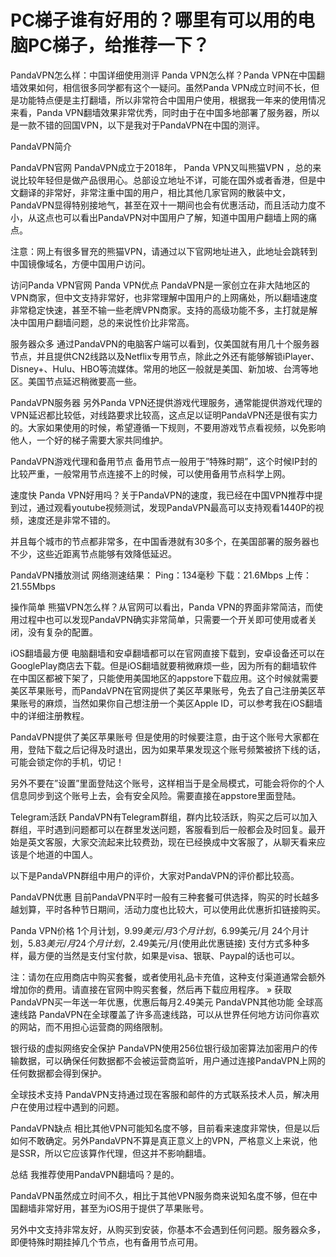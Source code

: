 # PC梯子谁有好用的？哪里有可以用的电脑PC梯子，给推荐一下？


PandaVPN怎么样：中国详细使用测评
Panda VPN怎么样？Panda VPN在中国翻墙效果如何，相信很多同学都有这个一疑问。虽然Panda VPN成立时间不长，但是功能特点便是主打翻墙，所以非常符合中国用户使用，根据我一年来的使用情况来看，Panda VPN翻墙效果非常优秀，同时由于在中国多地部署了服务器，所以是一款不错的回国VPN，以下是我对于PandaVPN在中国的测评。

PandaVPN简介

PandaVPN官网
PandaVPN成立于2018年， Panda VPN又叫熊猫VPN ，总的来说比较年轻但是做产品很用心。总部设立地址不详，可能在国外或者香港，但是中文翻译的非常好，非常注重中国的用户，相比其他几家官网的散装中文，PandaVPN显得特别接地气，甚至在双十一期间也会有优惠活动，而且活动力度不小，从这点也可以看出PandaVPN对中国用户了解，知道中国用户翻墙上网的痛点。

注意：网上有很多冒充的熊猫VPN，请通过以下官网地址进入，此地址会跳转到中国镜像域名，方便中国用户访问。

访问Panda VPN官网
Panda VPN优点
PandaVPN是一家创立在非大陆地区的VPN商家，但中文支持非常好，也非常理解中国用户的上网痛处，所以翻墙速度非常稳定快速，甚至不输一些老牌VPN商家。支持的高级功能不多，主打就是解决中国用户翻墙问题，总的来说性价比非常高。

服务器众多
通过PandaVPN的电脑客户端可以看到，仅美国就有用几十个服务器节点，并且提供CN2线路以及Netflix专用节点，除此之外还有能够解锁iPlayer、Disney+、Hulu、HBO等流媒体。常用的地区一般就是美国、新加坡、台湾等地区。美国节点延迟稍微要高一些。

PandaVPN服务器
另外Panda VPN还提供游戏代理服务，通常能提供游戏代理的VPN延迟都比较低，对线路要求比较高，这点足以证明PandaVPN还是很有实力的。大家如果使用的时候，希望遵循一下规则，不要用游戏节点看视频，以免影响他人，一个好的梯子需要大家共同维护。

PandaVPN游戏代理和备用节点
备用节点一般用于”特殊时期”，这个时候IP封的比较严重，一般常用节点连接不上的时候，可以使用备用节点科学上网。

速度快
Panda VPN好用吗？关于PandaVPN的速度，我已经在中国VPN推荐中提到过，通过观看youtube视频测试，发现PandaVPN最高可以支持观看1440P的视频，速度还是非常不错的。

并且每个城市的节点都非常多，在中国香港就有30多个，在美国部署的服务器也不少，这些近距离节点能够有效降低延迟。

PandaVPN播放测试
网络测速结果：
Ping：134毫秒
下载：21.6Mbps
上传：21.55Mbps


操作简单
熊猫VPN怎么样？从官网可以看出，Panda VPN的界面非常简洁，而使用过程中也可以发现PandaVPN确实非常简单，只需要一个开关即可使用或者关闭，没有复杂的配置。

iOS翻墙最方便
电脑翻墙和安卓翻墙都可以在官网直接下载到，安卓设备还可以在GooglePlay商店去下载。但是iOS翻墙就要稍微麻烦一些，因为所有的翻墙软件在中国区都被下架了，只能使用美国地区的appstore下载应用。这个时候就需要美区苹果账号，而PandaVPN在官网提供了美区苹果账号，免去了自己注册美区苹果账号的麻烦，当然如果你自己想注册一个美区Apple ID，可以参考我在iOS翻墙中的详细注册教程。

PandaVPN提供了美区苹果账号
但是使用的时候要注意，由于这个账号大家都在用，登陆下载之后记得及时退出，因为如果苹果发现这个账号频繁被挤下线的话，可能会锁定你的手机，切记！

另外不要在”设置”里面登陆这个账号，这样相当于是全局模式，可能会将你的个人信息同步到这个账号上去，会有安全风险。需要直接在appstore里面登陆。

Telegram活跃
PandaVPN有Telegram群组，群内比较活跃，购买之后可以加入群组，平时遇到问题都可以在群里发送问题，客服看到后一般都会及时回复。最开始是英文客服，大家交流起来比较费劲，现在已经换成中文客服了，从聊天看来应该是个地道的中国人。

以下是PandaVPN群组中用户的评价，大家对PandaVPN的评价都比较高。


PandaVPN优惠
目前PandaVPN平时一般有三种套餐可供选择，购买的时长越多越划算，平时各种节日期间，活动力度也比较大，可以使用此优惠折扣链接购买。

Panda VPN价格
1个月计划，$9.99美元/月
3个月计划，$6.99美元/月
24个月计划，$5.83美元/月
24个月计划，$2.49美元/月(使用此优惠链接)
支付方式多种多样，最方便的当然是支付宝付款，如果是visa、银联、Paypal的话也可以。

注：请勿在应用商店中购买套餐，或者使用礼品卡充值，这种支付渠道通常会额外增加你的费用。请直接在官网中购买套餐，然后再下载应用程序。
» 获取PandaVPN买一年送一年优惠，优惠后每月2.49美元
PandaVPN其他功能
全球高速线路
PandaVPN在全球覆盖了许多高速线路，可以从世界任何地方访问你喜欢的网站，而不用担心运营商的网络限制。

银行级的虚拟网络安全保护
PandaVPN使用256位银行级加密算法加密用户的传输数据，可以确保任何数据都不会被运营商监听，用户通过连接PandaVPN上网的任何数据都会得到保护。

全球技术支持
PandaVPN支持通过现在客服和邮件的方式联系技术人员，解决用户在使用过程中遇到的问题。

PandaVPN缺点
相比其他VPN可能知名度不够，目前看来速度非常快，但是以后如何不敢确定。另外PandaVPN不算是真正意义上的VPN，严格意义上来说，他是SSR，所以它应该算作代理，但这并不影响翻墙。

总结
我推荐使用PandaVPN翻墙吗？是的。

PandaVPN虽然成立时间不久，相比于其他VPN服务商来说知名度不够，但在中国翻墙非常好用，甚至为iOS用于提供了苹果账号。

另外中文支持非常友好，从购买到安装，你基本不会遇到任何问题。服务器众多，即便特殊时期挂掉几个节点，也有备用节点可用。
